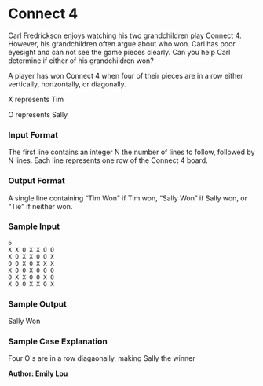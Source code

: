 # Connect 4
Carl Fredrickson enjoys watching his two grandchildren play Connect 4. However, his grandchildren often argue about who won. Carl has poor eyesight and can not see the game pieces clearly. Can you help Carl determine if either of his grandchildren won?

A player has won Connect 4 when four of their pieces are in a row either vertically, horizontally, or diagonally. 

X represents Tim

O represents Sally
### Input Format

The first line contains an integer N the number of lines to follow, followed by N lines. Each line represents one row of the Connect 4 board.

### Output Format

A single line containing “Tim Won” if Tim won, “Sally Won” if Sally won, or “Tie” if neither won.

### Sample Input
```
6
X X O X X O O
X O X X O O X
O O X O X X X
X O O X O O O
O X X O O X O
X O O X X O X
```
### Sample Output
Sally Won

### Sample Case Explanation
Four O's are in a row diagaonally, making Sally the winner

**Author: Emily Lou**
